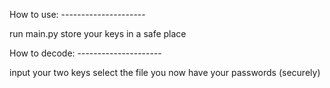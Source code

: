 How to use: ---------------------

run main.py
store your keys in a safe place

How to decode: ---------------------

input your two keys
select the file
you now have your passwords (securely)
